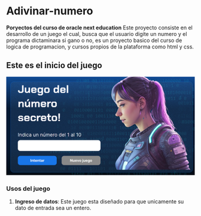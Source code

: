 # Adivinar-numero
**Poryectos del curso de oracle next education**
Este proyecto consiste en el desarrollo de un juego el cual, busca que el usuario digite un numero y el programa dictaminara si gano o no,
es un proyecto basico del curso de logica de programacion, y cursos propios de la plataforma como html y css.
## Este es el inicio del juego
![Imagen inicio del juego.](/ImgPort/inicioJuego.png)
### Usos del juego
1. **Ingreso de datos**: Este juego esta diseñado para que unicamente su dato de entrada sea un entero.
